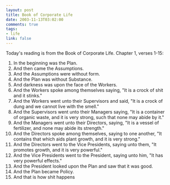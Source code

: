 ```yaml
--- 
layout: post
title: Book of Corporate Life
date: 2003-11-13T03:02:00
comments: true
tags:
- life
link: false
---
```

Today's reading is from the Book of Corporate Life. Chapter 1, verses 1-15:
<span>
<ol>
<li class=".li">In the beginning was the Plan.</li>
<li class=".li">And then came the Assumptions.</li>
<li class=".li">And the Assumptions were without form.</li>
<li class=".li">And the Plan was without Substance.</li>
<li class=".li">And darkness was upon the face of the Workers.</li>
<li class=".li">And the Workers spoke among themselves saying, "It is a crock of shit and it stinks."</li>
<li class=".li">And the Workers went unto their Supervisors and said, "It is a crock of dung and we cannot live with the smell."</li>
<li class=".li">And the Supervisors went unto their Managers saying, "It is a container of organic waste, and it is very strong, such that none may abide by it."</li>
<li class=".li">And the Managers went unto their Directors, saying, "It is a vessel of fertilizer, and none may abide its strength."</li>
<li class=".li">And the Directors spoke among themselves, saying to one another, "It contains that which aids plant growth, and it is very strong."</li>
<li class=".li">And the Directors went to the Vice Presidents, saying unto them, "It promotes growth, and it is very powerful."</li>
<li class=".li">And the Vice Presidents went to the President, saying unto him, "It has very powerful effects."</li>
<li class=".li">And the President looked upon the Plan and saw that it was good.</li>
<li class=".li">And the Plan became Policy.</li>
<li class=".li">And that is how shit happens</li>
</ol>
</span>
